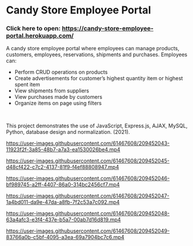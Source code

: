 # Candy Store Employee Portal

### Click here to open: https://candy-store-employee-portal.herokuapp.com/

A candy store employee portal where employees can manage products, customers, employees, reservations, shipments and purchases. Employees can:
* Perform CRUD operations on products
* Create advertisements for customer’s highest quantity item or highest spent item
* View shipments from suppliers
* View purchases made by customers
* Organize items on page using filters
<br />

This project demonstrates the use of JavaScript, Express.js, AJAX, MySQL, Python, database design and normalization. (2021). 
<br />



https://user-images.githubusercontent.com/61467608/209452043-11923f2f-3a85-48b7-a7a3-ea1530026be4.mp4



https://user-images.githubusercontent.com/61467608/209452045-d48cf422-c7c2-4137-81f9-f4ef88808947.mp4



https://user-images.githubusercontent.com/61467608/209452046-bf989745-a2ff-4407-86a0-314bc2456cf7.mp4



https://user-images.githubusercontent.com/61467608/209452047-1a4bd011-da9e-47da-a8fb-7f2c53a7c092.mp4



https://user-images.githubusercontent.com/61467608/209452048-63a4afc3-e3f4-437e-b5a7-00ab7d16d819.mp4



https://user-images.githubusercontent.com/61467608/209452049-83766a0b-c5bf-4095-a3ea-69a7904bc7c6.mp4

